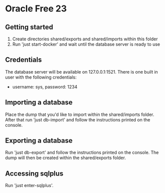 # Oracle Free 23
## Getting started
1. Create directories shared/exports and shared/imports within this folder
2. Run 'just start-docker' and wait until the database server is ready to use

## Credentials
The database server will be available on 127.0.0.1:1521.
There is one built in user with the following credentials:
- username: sys, password: 1234

## Importing a database
Place the dump that you'd like to import within the shared/imports folder. After that run 'just db-import' and follow the instructions printed on the console.

## Exporting a database
Run 'just db-export' and follow the instructions printed on the console. The dump will then be
created within the shared/exports folder.

## Accessing sqlplus
Run 'just enter-sqlplus'.